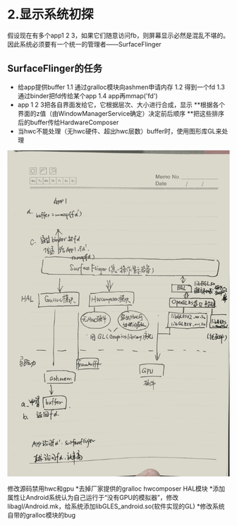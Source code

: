 # 2.显示系统初探
假设现在有多个app1 2 3，如果它们随意访问fb，则屏幕显示必然是混乱不堪的。因此系统必须要有一个统一的管理者——SurfaceFlinger
## SurfaceFlinger的任务
* 给app提供buffer
	1.1 通过gralloc模块向ashmen申请内存
	1.2 得到一个fd
	1.3 通过binder把fd传给某个app
	1.4 app再mmap('fd')
* app 1 2 3把各自界面发给它，它根据层次、大小进行合成，显示
	**根据各个界面的z值（由WindowManagerService确定）决定前后顺序
	**把这些排序后的buffer传给HardwareComposer
* 当hwc不能处理（无hwc硬件、超出hwc层数）buffer时，使用图形库GL来处理


![SurfaceFlinger初探](SurfaceFlinger%E5%88%9D%E6%8E%A2.png)

修改源码禁用hwc和gpu
*去掉厂家提供的gralloc hwcomposer HAL模块
*添加属性让Android系统认为自己运行于“没有GPU的模拟器”，修改libagl/Android.mk，给系统添加libGLES_android.so(软件实现的GL)
*修改系统自带的gralloc模块的bug

